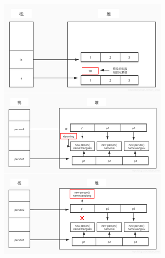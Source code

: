 ![ArrayCopyOfIntArray.png](images/ArrayCopyOfIntArray.png)
![ArrayCopyOfObjectModifyMember.png](images/ArrayCopyOfObjectModifyMember.png)
![ArrayCopyOfObjectModifyRef.png](images/ArrayCopyOfObjectModifyRef.png)
